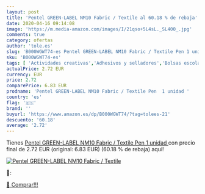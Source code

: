```yaml
---
layout: post
title: 'Pentel GREEN-LABEL NM10 Fabric / Textile al 60.18 % de rebaja'
date: 2020-04-16 09:14:08
image: 'https://m.media-amazon.com/images/I/21qso+5L4sL._SL400_.jpg'
comments: true
category: ofertas
author: 'tole.es'
slug: 'B000WGWT74-es Pentel GREEN-LABEL NM10 Fabric / Textile Pen 1 unidad'
sku: 'B000WGWT74-es'
tags: [ 'Actividades creativas','Adhesivos y selladores','Bolsas escolares','Bricolaje y herramientas','Cuchillos de cocina','Equipaje','Ferretería','Hogar y cocina','Juegos de cuchillos de cocina','Juguetes','Juguetes y juegos','Lápices de colores para niños','Material de escritura y dibujo para niños','Mochilas, estuches y sets escolares','Pegamentos instantáneos','Utensilios de cocina','pentel', ]
actualPrice: 2.72 EUR
currency: EUR
price: 2.72
comparePrice: 6.83 EUR
prodname: 'Pentel GREEN-LABEL NM10 Fabric / Textile Pen  1 unidad '
country: 'es'
flag: '🇪🇸'
brand: ''
buyurl: 'https://www.amazon.es/dp/B000WGWT74/?tag=tolees-21'
descuento: '60.18'
average: '2.72'
---
```


Tienes [Pentel GREEN-LABEL NM10 Fabric / Textile Pen  1 unidad ](https://www.amazon.es/dp/B000WGWT74/?tag=tolees-21) con precio final de  2.72 EUR (original: 6.83 EUR) (60.18 %  de rebaja) aqui!

[![Pentel GREEN-LABEL NM10 Fabric / Textile](https://m.media-amazon.com/images/I/21qso+5L4sL._SL400_.jpg)](https://www.amazon.es/dp/B000WGWT74/?tag=tolees-21)

🔎:


[🛒 Comprar!!!](https://www.amazon.es/dp/B000WGWT74/?tag=tolees-21)

